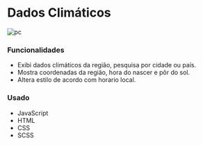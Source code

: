 # Dados Climáticos

![pc](https://user-images.githubusercontent.com/82732587/139769092-92ed3f61-bc0f-486b-935f-a9d1e0ea65bb.gif)



### Funcionalidades ###
+ Exibi dados climáticos da região, pesquisa por cidade ou país.
+ Mostra coordenadas da região, hora do nascer e pôr do sol.
+ Altera estilo de acordo com horario local.

### Usado ###
+ JavaScript
+ HTML
+ CSS
+ SCSS
